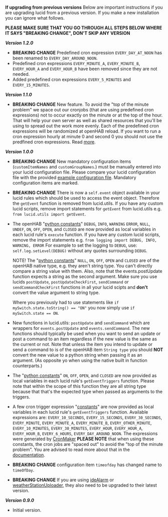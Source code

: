 **If upgrading from previous versions**
Below are important instructions if you are upgrading lucid from a previous version. If you make a new installation you can ignore what follows.

**PLEASE MAKE SURE THAT YOU GO THROUGH ALL STEPS BELOW WHERE IT SAYS "BREAKING CHANGE", DON'T SKIP ANY VERSION**

***Version 1.2.0***
- **BREAKING CHANGE** Predefined cron expression `EVERY_DAY_AT_NOON` has been renamed to `EVERY_DAY_AROUND_NOON`.
- Predefined cron expressions `EVERY_MINUTE_A`, `EVERY_MINUTE_B`, `EVERY_HOUR_A` and `EVERY_HOUR_B` have been removed since they are not needed.
- Added predefined cron expressions `EVERY_5_MINUTES` and `EVERY_15_MINUTES`.

***Version 1.1.0***
- **BREAKING CHANGE** New feature. To avoid the "top of the minute problem" we space out our cronjobs (that are using predefined cron expressions) not to occur exactly on the minute or at the top of the hour. That will help your own server as well as shared resources that you'll be using to spread out the work more evenly. Each of the predefined cron expressions will be randomized at openHAB reload. If you want to run a cron expression hourly at minute 0 and second 0 you should not use the predfined cron expressions. Read [more](https://github.com/OH-Jython-Scripters/lucid#time-based-triggers).

***Version 1.0.0***
- **BREAKING CHANGE** New mandatory configuration items (`customItemNames` and `customGroupNames`.) must be manually entered into your lucid configuration file. Please compare your lucid configuration file with the provided [example configuration file](https://github.com/OH-Jython-Scripters/lucid/blob/master/automation/lib/python/lucid/example_config.py). Mandatory configuration items are marked.

- **BREAKING CHANGE** There is now a `self.event` object available in your lucid rules which should be used to access the event object. Therefore the `getEvent` function is removed from lucid.utils. If you have any custom lucid scripts, remove import statements for `getEvent` from lucid.utils e.g. `from lucid.utils import getEvent`.

- The openHAB "[python constants](https://stackoverflow.com/questions/17291791/why-no-const-in-python)" `DEBUG`, `INFO`, `WARNING` `ERROR`, `NULL`, `UNDEF`, `ON`, `OFF`, `OPEN`, and `CLOSED` are now provided as local variables in each lucid rule's `execute` function. If you have any custom lucid scripts, remove the import statements e.g. `from logging import DEBUG, INFO, WARNING, ERROR` For example to set the logging to `DEBUG`, use: `self.log.setLevel(DEBUG)` without any quotes surrounding `DEBUG`.

  NOTE! The "[python constants](https://stackoverflow.com/questions/17291791/why-no-const-in-python)" `NULL`, `ON`, `OFF`, `OPEN` and `CLOSED` are of the openHAB native type, e.g. they aren't string type. You can't directly compare a string value with them. Also, note that the events.postUpdate function expects a string as the second argument. Make sure you use lucids `postUpdate`, `postUpdateCheckFirst`, `sendCommand` or `sendCommandCheckFirst` functions in all your lucid scipts and **don't** convert the value argument to string type.

  Where you previously had to use statements like `if mySwitch.state.toString() == "ON"` you now simply use `if mySwitch.state == ON`.

- New functions in lucid.utils: `postUpdate` and `sendCommand` which are wrappers for `events.postUpdate` and `events.sendCommand`. The new functions should typically be used when you want to send an update or post a command to an item regardless if the new value is the same as the current or not. Note that unless the item you intend to update or send a command to is of the openHAB item `String type` you should **NOT** convert the new value to a python string when passing it as an argument. (As opposite yo when using the native built in function counterparts.)

- The "[python constants](https://stackoverflow.com/questions/17291791/why-no-const-in-python)" `ON`, `OFF`, `OPEN`, and `CLOSED` are now provided as local variables in each lucid rule's `getEventTriggers` function. Please note that within the scope of this function they are all string type because that that's the expected type when passed as arguments to the triggers.

- A few cron trigger expression "[constants](https://stackoverflow.com/questions/17291791/why-no-const-in-python)" are now provided as local variables in each lucid rule's `getEventTriggers` function. Available expressions are: `EVERY_10_SECONDS`, `EVERY_15_SECONDS`, `EVERY_30_SECONDS`, `EVERY_MINUTE`, `EVERY_MINUTE_A`, `EVERY_MINUTE_B`, `EVERY_OTHER_MINUTE`, `EVERY_10_MINUTES`, `EVERY_30_MINUTES`, `EVERY_HOUR`, `EVERY_HOUR_A`, `EVERY_HOUR_B`, `EVERY_6_HOURS`, `EVERY_DAY_AROUND_NOON`. The expressions were generated by [CronMaker](http://www.cronmaker.com/) **PLEASE NOTE** that when using these constants, the cron jobs are "spaced out" to avoid the "top of the minute problem". You are advised to read more about that in the [documentation](https://github.com/OH-Jython-Scripters/lucid/blob/master/README.md#time-based-cron-triggers).

- **BREAKING CHANGE** configuration item `timeofday` has changed name to `timeOfDay`.

- **BREAKING CHANGE** If you are using [ideAlarm](https://github.com/OH-Jython-Scripters/ideAlarm) or [weatherStationUploader](https://github.com/OH-Jython-Scripters/weatherStationUploader), they also need to be upgraded to their latest version.

***Version 0.9.0***
- Initial version.
